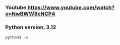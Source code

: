 ### Youtube https://www.youtube.com/watch?v=NwBWW8cNCP4


### Python version, 3.12
```shell
python3 -v
```
